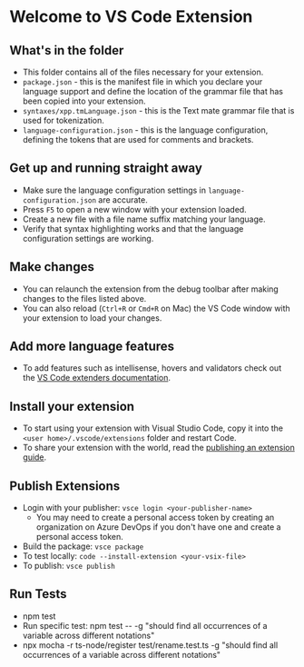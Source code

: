 # Welcome to VS Code Extension

## What's in the folder

* This folder contains all of the files necessary for your extension.
* `package.json` - this is the manifest file in which you declare your language support and define the location of the grammar file that has been copied into your extension.
* `syntaxes/xpp.tmLanguage.json` - this is the Text mate grammar file that is used for tokenization.
* `language-configuration.json` - this is the language configuration, defining the tokens that are used for comments and brackets.

## Get up and running straight away

* Make sure the language configuration settings in `language-configuration.json` are accurate.
* Press `F5` to open a new window with your extension loaded.
* Create a new file with a file name suffix matching your language.
* Verify that syntax highlighting works and that the language configuration settings are working.

## Make changes

* You can relaunch the extension from the debug toolbar after making changes to the files listed above.
* You can also reload (`Ctrl+R` or `Cmd+R` on Mac) the VS Code window with your extension to load your changes.

## Add more language features

* To add features such as intellisense, hovers and validators check out the [VS Code extenders documentation](https://code.visualstudio.com/docs).

## Install your extension

* To start using your extension with Visual Studio Code, copy it into the `<user home>/.vscode/extensions` folder and restart Code.
* To share your extension with the world, read the [publishing an extension guide](https://code.visualstudio.com/docs).

## Publish Extensions

* Login with your publisher: `vsce login <your-publisher-name>`
  * You may need to create a personal access token by creating an organization on Azure DevOps if you don't have one and create a personal access token.
* Build the package: `vsce package`
* To test locally: `code --install-extension <your-vsix-file>`
* To publish: `vsce publish`

## Run Tests

* npm test
* Run specific test: npm test -- -g "should find all occurrences of a variable across different notations"
* npx mocha -r ts-node/register test/rename.test.ts -g "should find all occurrences of a variable across different notations"
